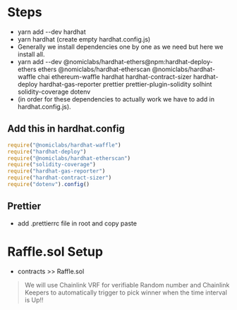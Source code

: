 
# Steps

- yarn add --dev hardhat
- yarn hardhat (create empty hardhat.config.js)
- Generally we install dependencies one by one as we need but here we install all.
- yarn add --dev @nomiclabs/hardhat-ethers@npm:hardhat-deploy-ethers ethers @nomiclabs/hardhat-etherscan @nomiclabs/hardhat-waffle chai ethereum-waffle hardhat hardhat-contract-sizer hardhat-deploy hardhat-gas-reporter prettier prettier-plugin-solidity solhint solidity-coverage dotenv
- (in order for these dependencies to actually work we have to add in hardhat.config.js).

## Add this in hardhat.config

```javascript
require("@nomiclabs/hardhat-waffle")
require("hardhat-deploy")
require("@nomiclabs/hardhat-etherscan")
require("solidity-coverage")
require("hardhat-gas-reporter")
require("hardhat-contract-sizer")
require("dotenv").config()
```

## Prettier

- add .prettierrc file in root and copy paste

# Raffle.sol Setup

- contracts >> Raffle.sol

> We will use Chainlink VRF for verifiable Random number and Chainlink Keepers to automatically trigger to pick winner when the time interval is Up!!
